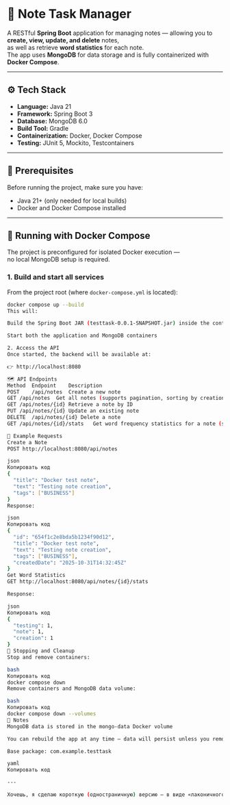 # 📝 Note Task Manager

A RESTful **Spring Boot** application for managing notes — allowing you to **create, view, update, and delete** notes,  
as well as retrieve **word statistics** for each note.  
The app uses **MongoDB** for data storage and is fully containerized with **Docker Compose**.

---

## ⚙️ Tech Stack

- **Language:** Java 21
- **Framework:** Spring Boot 3
- **Database:** MongoDB 6.0
- **Build Tool:** Gradle
- **Containerization:** Docker, Docker Compose
- **Testing:** JUnit 5, Mockito, Testcontainers

---

## 🧩 Prerequisites

Before running the project, make sure you have:

- Java 21+ (only needed for local builds)
- Docker and Docker Compose installed

---

## 🚀 Running with Docker Compose

The project is preconfigured for isolated Docker execution —  
no local MongoDB setup is required.

### 1. Build and start all services

From the project root (where `docker-compose.yml` is located):

```bash
docker compose up --build
This will:

Build the Spring Boot JAR (testtask-0.0.1-SNAPSHOT.jar) inside the container

Start both the application and MongoDB containers

2. Access the API
Once started, the backend will be available at:

👉 http://localhost:8080

🗺️ API Endpoints
Method	Endpoint	Description
POST	/api/notes	Create a new note
GET	/api/notes	Get all notes (supports pagination, sorting by creation date DESC, and filtering by tags — e.g. ?tags=BUSINESS,PERSONAL)
GET	/api/notes/{id}	Retrieve a note by ID
PUT	/api/notes/{id}	Update an existing note
DELETE	/api/notes/{id}	Delete a note
GET	/api/notes/{id}/stats	Get word frequency statistics for a note (sorted descending)

🧠 Example Requests
Create a Note
POST http://localhost:8080/api/notes

json
Копировать код
{
  "title": "Docker test note",
  "text": "Testing note creation",
  "tags": ["BUSINESS"]
}
Response:

json
Копировать код
{
  "id": "654f1c2e8bda5b1234f90d12",
  "title": "Docker test note",
  "text": "Testing note creation",
  "tags": ["BUSINESS"],
  "createdDate": "2025-10-31T14:32:45Z"
}
Get Word Statistics
GET http://localhost:8080/api/notes/{id}/stats

Response:

json
Копировать код
{
  "testing": 1,
  "note": 1,
  "creation": 1
}
🧹 Stopping and Cleanup
Stop and remove containers:

bash
Копировать код
docker compose down
Remove containers and MongoDB data volume:

bash
Копировать код
docker compose down --volumes
🧾 Notes
MongoDB data is stored in the mongo-data Docker volume

You can rebuild the app at any time — data will persist unless you remove the volume

Base package: com.example.testtask

yaml
Копировать код

---

Хочешь, я сделаю короткую (одностраничную) версию — в виде «лаконичного README для технического зада